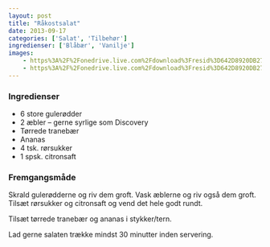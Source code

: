 ```yaml
---
layout: post
title: "Råkostsalat"
date: 2013-09-17
categories: ['Salat', 'Tilbehør']
ingredienser: ['Blåbær', 'Vanilje']
images:
    - https%3A%2F%2Fonedrive.live.com%2Fdownload%3Fresid%3D642D8920DB2784EE!126063
    - https%3A%2F%2Fonedrive.live.com%2Fdownload%3Fresid%3D642D8920DB2784EE!126061
---
```


### Ingredienser
-   6 store gulerødder
-   2 æbler – gerne syrlige som Discovery
-   Tørrede tranebær
-   Ananas
-   4 tsk. rørsukker
-   1 spsk. citronsaft

### Fremgangsmåde
Skrald gulerødderne og riv dem groft. Vask æblerne og riv også dem groft. Tilsæt rørsukker og citronsaft og vend det hele godt rundt.

Tilsæt tørrede tranebær og ananas i stykker/tern.

Lad gerne salaten trække mindst 30 minutter inden servering.
